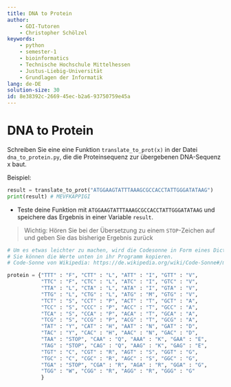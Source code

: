 ```yaml
---
title: DNA to Protein
author:
    - GDI-Tutoren
    - Christopher Schölzel
keywords:
    - python
    - semester-1
    - bioinformatics
    - Technische Hochschule Mittelhessen
    - Justus-Liebig-Universität
    - Grundlagen der Informatik
lang: de-DE
solution-size: 30
id: 8e38392c-2669-45ec-b2a6-93750759e45a
---
```


# DNA to Protein

Schreiben Sie eine eine Funktion `translate_to_prot(x)` in der Datei `dna_to_protein.py`, die die  Proteinsequenz zur übergebenen DNA-Sequenz x baut.

Beispiel:

```python
result = translate_to_prot("ATGGAAGTATTTAAAGCGCCACCTATTGGGATATAAG")
print(result) # MEVFKAPPIGI
```


* Teste deine Funktion mit `ATGGAAGTATTTAAAGCGCCACCTATTGGGATATAAG` und speichere das Ergebnis in einer Variable `result`.

> Wichtig: Hören Sie bei der Übersetzung zu einem `STOP`-Zeichen auf und geben Sie das bisherige Ergebnis zurück



```python
# Um es etwas leichter zu machen, wird die Codesonne in Form eines Dictionarys gegeben
# Sie können die Werte unten in ihr Programm kopieren.
# Code-Sonne von Wikipedia: https://de.wikipedia.org/wiki/Code-Sonne#/media/Datei:Aminoacids_table.svg

protein = {"TTT" : "F", "CTT" : "L", "ATT" : "I", "GTT" : "V",
           "TTC" : "F", "CTC" : "L", "ATC" : "I", "GTC" : "V",
           "TTA" : "L", "CTA" : "L", "ATA" : "I", "GTA" : "V",
           "TTG" : "L", "CTG" : "L", "ATG" : "M", "GTG" : "V",
           "TCT" : "S", "CCT" : "P", "ACT" : "T", "GCT" : "A",
           "TCC" : "S", "CCC" : "P", "ACC" : "T", "GCC" : "A",
           "TCA" : "S", "CCA" : "P", "ACA" : "T", "GCA" : "A",
           "TCG" : "S", "CCG" : "P", "ACG" : "T", "GCG" : "A",
           "TAT" : "Y", "CAT" : "H", "AAT" : "N", "GAT" : "D",
           "TAC" : "Y", "CAC" : "H", "AAC" : "N", "GAC" : "D",
           "TAA" : "STOP", "CAA" : "Q", "AAA" : "K", "GAA" : "E",
           "TAG" : "STOP", "CAG" : "Q", "AAG" : "K", "GAG" : "E",
           "TGT" : "C", "CGT" : "R", "AGT" : "S", "GGT" : "G",
           "TGC" : "C", "CGC" : "R", "AGC" : "S", "GGC" : "G",
           "TGA" : "STOP", "CGA" : "R", "AGA" : "R", "GGA" : "G",
           "TGG" : "W", "CGG" : "R", "AGG" : "R", "GGG" : "G"
           }

```
